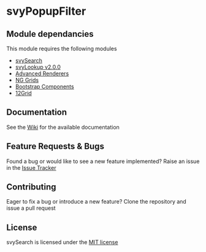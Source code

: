 # svyPopupFilter

Module dependancies
-------------
This module requires the following modules

- [svySearch](https://github.com/Servoy/svySearch)
- [svyLookup v2.0.0](https://github.com/Servoy/svyLookup)
- [Advanced Renderers](https://github.com/Servoy/custom-rendered-components)
- [NG Grids](https://github.com/Servoy/aggridcomponents)
- [Bootstrap Components](https://github.com/Servoy/bootstrapcomponents)
- [12Grid](https://github.com/Servoy/12grid)

Documentation
-------------
See the [Wiki](https://github.com/Servoy/svyPopupFilter/wiki) for the available documentation


Feature Requests & Bugs
-----------------------
Found a bug or would like to see a new feature implemented? Raise an issue in the [Issue Tracker](https://github.com/Servoy/svyPopupFilter/issues)


Contributing
-------------
Eager to fix a bug or introduce a new feature? Clone the repository and issue a pull request


License
-------
svySearch is licensed under the [MIT license](https://opensource.org/licenses/MIT)
